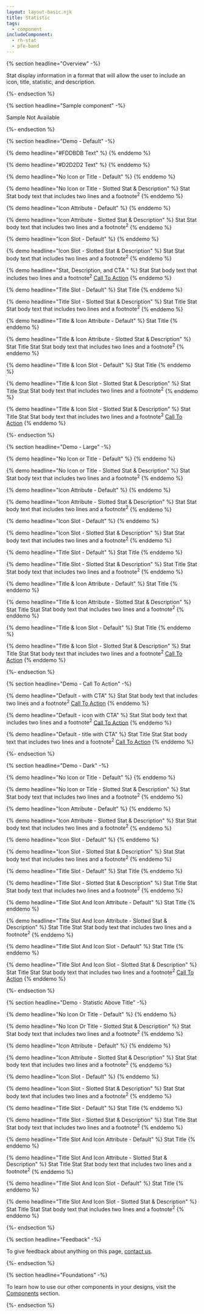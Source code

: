 ```yaml
---
layout: layout-basic.njk
title: Statistic
tags:
  - component
includeComponent:
  - rh-stat
  - pfe-band
---
```

{% section headline="Overview" -%}

Stat display information in a format that will allow the user to include an icon, title, statistic, and description.

{%- endsection %}

{% section headline="Sample component" -%}

Sample Not Available

{%- endsection %}

{% section headline="Demo - Default" -%}

{% demo headline="#FDDBDB Text" %}
<rh-stat style="--rh-color-brand-red-on-dark: #FDDBDB;"></rh-stat>
{% enddemo %}

{% demo headline="#D2D2D2 Text" %}
<rh-stat style="--rh-color-brand-red-on-dark: #D2D2D2;"></rh-stat>
{% enddemo %}

{% demo headline="No Icon or Title - Default" %}
<rh-stat></rh-stat>
{% enddemo %}

{% demo headline="No Icon or Title - Slotted Stat & Description" %}
<rh-stat>
    <span slot="statistic">Stat</span>
    <span slot="description">Stat body text that includes two lines and a footnote<sup>2</sup></span>
</rh-stat>
{% enddemo %}

{% demo headline="Icon Attribute - Default" %}
<rh-stat icon="rh-atom"></rh-stat>
{% enddemo %}

{% demo headline="Icon Attribute - Slotted Stat & Description" %}
<rh-stat icon="rh-atom">
    <span slot="statistic">Stat</span>
    <span slot="description">Stat body text that includes two lines and a footnote<sup>2</sup></span>
</rh-stat>
{% enddemo %}

{% demo headline="Icon Slot - Default" %}
<rh-stat>
    <pfe-icon slot="icon" icon="rh-atom"></pfe-icon>
</rh-stat>
{% enddemo %}

{% demo headline="Icon Slot - Slotted Stat & Description" %}
<rh-stat>
    <pfe-icon slot="icon" icon="rh-atom"></pfe-icon>
    <span slot="statistic">Stat</span>
    <span slot="description">Stat body text that includes two lines and a footnote<sup>2</sup></span>
</rh-stat>
{% enddemo %}

{% demo headline="Stat, Description, and CTA " %}
<rh-stat>
    <span slot="statistic">Stat</span>
    <span slot="description">Stat body text that includes two lines and a footnote<sup>2</sup></span>
     <pfe-cta slot="cta">
        <a href="https://github.com/">Call To Action</a>
    </pfe-cta>
</rh-stat>
{% enddemo %}

{% demo headline="Title Slot - Default" %}
<rh-stat>
    <span slot="title">Stat Title</span>
</rh-stat>
{% enddemo %}

{% demo headline="Title Slot - Slotted Stat & Description" %}
<rh-stat>
    <span slot="title">Stat Title</span>
    <span slot="statistic">Stat</span>
    <span slot="description">Stat body text that includes two lines and a footnote<sup>2</sup></span>
</rh-stat>
{% enddemo %}

{% demo headline="Title & Icon Attribute - Default" %}
<rh-stat icon="rh-atom">
    <span slot="title">Stat Title</span>
</rh-stat>
{% enddemo %}

{% demo headline="Title & Icon Attribute - Slotted Stat & Description" %}
<rh-stat icon="rh-atom">
    <span slot="title">Stat Title</span>
    <span slot="statistic">Stat</span>
    <span slot="description">Stat body text that includes two lines and a footnote<sup>2</sup></span>
</rh-stat>
{% enddemo %}

{% demo headline="Title & Icon Slot - Default" %}
<rh-stat>
    <pfe-icon slot="icon" icon="rh-atom"></pfe-icon>
    <span slot="title">Stat Title</span>
</rh-stat>
{% enddemo %}

{% demo headline="Title & Icon Slot - Slotted Stat & Description" %}
<rh-stat>
    <pfe-icon slot="icon" icon="rh-atom"></pfe-icon>
    <span slot="title">Stat Title</span>
    <span slot="statistic">Stat</span>
    <span slot="description">Stat body text that includes two lines and a footnote<sup>2</sup></span>
</rh-stat>
{% enddemo %}

{% demo headline="Title & Icon Slot - Slotted Stat & Description" %}
<rh-stat>
    <pfe-icon slot="icon" icon="rh-atom"></pfe-icon>
    <span slot="title">Stat Title</span>
    <span slot="statistic">Stat</span>
    <span slot="description">Stat body text that includes two lines and a footnote<sup>2</sup></span>
    <pfe-cta slot="cta">
        <a href="#">Call To Action</a>
    </pfe-cta>
</rh-stat>
{% enddemo %}

{%- endsection %}

{% section headline="Demo - Large" -%}

{% demo headline="No Icon or Title - Default" %}
<rh-stat size="large"></rh-stat>
{% enddemo %}

{% demo headline="No Icon or Title - Slotted Stat & Description" %}
<rh-stat size="large">
    <span slot="statistic">Stat</span>
    <span slot="description">Stat body text that includes two lines and a footnote<sup>2</sup></span>
</rh-stat>
{% enddemo %}

{% demo headline="Icon Attribute - Default" %}
<rh-stat size="large" icon="rh-atom"></rh-stat>
{% enddemo %}

{% demo headline="Icon Attribute - Slotted Stat & Description" %}
<rh-stat size="large" icon="rh-atom">
    <span slot="statistic">Stat</span>
    <span slot="description">Stat body text that includes two lines and a footnote<sup>2</sup></span>
</rh-stat>
{% enddemo %}

{% demo headline="Icon Slot - Default" %}
<rh-stat size="large">
    <pfe-icon slot="icon" icon="rh-atom"></pfe-icon>
</rh-stat>
{% enddemo %}

{% demo headline="Icon Slot - Slotted Stat & Description" %}
<rh-stat size="large">
    <pfe-icon slot="icon" icon="rh-atom"></pfe-icon>
    <span slot="statistic">Stat</span>
    <span slot="description">Stat body text that includes two lines and a footnote<sup>2</sup></span>
</rh-stat>
{% enddemo %}

{% demo headline="Title Slot - Default" %}
<rh-stat size="large">
    <span slot="title">Stat Title</span>
</rh-stat>
{% enddemo %}

{% demo headline="Title Slot - Slotted Stat & Description" %}
<rh-stat size="large">
    <span slot="title">Stat Title</span>
    <span slot="statistic">Stat</span>
    <span slot="description">Stat body text that includes two lines and a footnote<sup>2</sup></span>
</rh-stat>
{% enddemo %}

{% demo headline="Title & Icon Attribute - Default" %}
<rh-stat size="large" icon="rh-atom">
    <span slot="title">Stat Title</span>
</rh-stat>
{% enddemo %}

{% demo headline="Title & Icon Attribute - Slotted Stat & Description" %}
<rh-stat size="large" icon="rh-atom">
    <span slot="title">Stat Title</span>
    <span slot="statistic">Stat</span>
    <span slot="description">Stat body text that includes two lines and a footnote<sup>2</sup></span>
</rh-stat>
{% enddemo %}

{% demo headline="Title & Icon Slot - Default" %}
<rh-stat size="large">
    <pfe-icon slot="icon" icon="rh-atom"></pfe-icon>
    <span slot="title">Stat Title</span>
</rh-stat>
{% enddemo %}

{% demo headline="Title & Icon Slot - Slotted Stat & Description" %}
<rh-stat size="large">
    <pfe-icon slot="icon" icon="rh-atom"></pfe-icon>
    <span slot="title">Stat Title</span>
    <span slot="statistic">Stat</span>
    <span slot="description">Stat body text that includes two lines and a footnote<sup>2</sup></span>
    <pfe-cta slot="cta">
        <a href="https://github.com/">Call To Action</a>
    </pfe-cta>
</rh-stat>
{% enddemo %}

{%- endsection %}

{% section headline="Demo - Call To Action" -%}

{% demo headline="Default - with CTA" %}
<rh-stat>
    <span slot="statistic">Stat</span>
    <span slot="description">Stat body text that includes two lines and a footnote<sup>2</sup></span>
    <pfe-cta slot="cta">
        <a href="https://github.com/">Call To Action</a>
    </pfe-cta>
</rh-stat>
{% enddemo %}

{% demo headline="Default - icon with CTA" %}
<rh-stat>
    <pfe-icon slot="icon" icon="rh-atom"></pfe-icon>
    <span slot="statistic">Stat</span>
    <span slot="description">Stat body text that includes two lines and a footnote<sup>2</sup></span>
    <pfe-cta slot="cta">
        <a href="https://github.com/">Call To Action</a>
    </pfe-cta>
</rh-stat>
{% enddemo %}

{% demo headline="Default - title with CTA" %}
<rh-stat>
    <span slot="title">Stat Title</span>
    <span slot="statistic">Stat</span>
    <span slot="description">Stat body text that includes two lines and a footnote<sup>2</sup></span>
    <pfe-cta slot="cta">
        <a href="https://github.com/">Call To Action</a>
    </pfe-cta>
</rh-stat>
{% enddemo %}

{%- endsection %}

{% section headline="Demo - Dark" -%}

{% demo headline="No Icon or Title - Default" %}
<pfe-band size="smallest" color-palette="darkest">
    <rh-stat></rh-stat>
</pfe-band>
{% enddemo %}

{% demo headline="No Icon or Title - Slotted Stat & Description" %}
<pfe-band size="smallest" color-palette="darkest">
    <rh-stat>
        <span slot="statistic">Stat</span>
        <span slot="description">Stat body text that includes two lines and a footnote<sup>2</sup></span>
    </rh-stat>
</pfe-band>
{% enddemo %}

{% demo headline="Icon Attribute - Default" %}
<pfe-band size="smallest" color-palette="darkest">
    <rh-stat icon="rh-atom"></rh-stat>
</pfe-band>
{% enddemo %}

{% demo headline="Icon Attribute - Slotted Stat & Description" %}
<pfe-band size="smallest" color-palette="darkest">
    <rh-stat icon="rh-atom">
        <span slot="statistic">Stat</span>
        <span slot="description">Stat body text that includes two lines and a footnote<sup>2</sup></span>
    </rh-stat>
</pfe-band>
{% enddemo %}

{% demo headline="Icon Slot - Default" %}
<pfe-band size="smallest" color-palette="darkest">
    <rh-stat>
        <pfe-icon slot="icon" icon="rh-atom"></pfe-icon>
    </rh-stat>
</pfe-band>
{% enddemo %}

{% demo headline="Icon Slot - Slotted Stat & Description" %}
<pfe-band size="smallest" color-palette="darkest">
    <rh-stat>
        <pfe-icon slot="icon" icon="rh-atom"></pfe-icon>
        <span slot="statistic">Stat</span>
        <span slot="description">Stat body text that includes two lines and a footnote<sup>2</sup></span>
    </rh-stat>
</pfe-band>
{% enddemo %}

{% demo headline="Title Slot - Default" %}
<pfe-band size="smallest" color-palette="darkest">
    <rh-stat>
        <span slot="title">Stat Title</span>
    </rh-stat>
</pfe-band>
{% enddemo %}

{% demo headline="Title Slot - Slotted Stat & Description" %}
<pfe-band size="smallest" color-palette="darkest">
    <rh-stat>
        <span slot="title">Stat Title</span>
        <span slot="statistic">Stat</span>
        <span slot="description">Stat body text that includes two lines and a footnote<sup>2</sup></span>
    </rh-stat>
</pfe-band>
{% enddemo %}

{% demo headline="Title Slot And Icon Attribute - Default" %}
<pfe-band size="smallest" color-palette="darkest">
    <rh-stat icon="rh-atom">
        <span slot="title">Stat Title</span>
    </rh-stat>
</pfe-band>
{% enddemo %}

{% demo headline="Title Slot And Icon Attribute - Slotted Stat & Description" %}
<pfe-band size="smallest" color-palette="darkest">
    <rh-stat icon="rh-atom">
        <span slot="title">Stat Title</span>
        <span slot="statistic">Stat</span>
        <span slot="description">Stat body text that includes two lines and a footnote<sup>2</sup></span>
    </rh-stat>
</pfe-band>
{% enddemo %}

{% demo headline="Title Slot And Icon Slot - Default" %}
<pfe-band size="smallest" color-palette="darkest">
    <rh-stat>
        <pfe-icon slot="icon" icon="rh-atom"></pfe-icon>
        <span slot="title">Stat Title</span>
    </rh-stat>
</pfe-band>
{% enddemo %}

{% demo headline="Title Slot And Icon Slot - Slotted Stat & Description" %}
<pfe-band size="smallest" color-palette="darkest">
    <rh-stat>
        <pfe-icon slot="icon" icon="rh-atom"></pfe-icon>
        <span slot="title">Stat Title</span>
        <span slot="statistic">Stat</span>
        <span slot="description">Stat body text that includes two lines and a footnote<sup>2</sup></span>
        <pfe-cta slot="cta">
            <a href="https://github.com/">Call To Action</a>
        </pfe-cta>
    </rh-stat>
</pfe-band>
{% enddemo %}

{%- endsection %}

{% section headline="Demo - Statistic Above Title" -%}

{% demo headline="No Icon Or Title - Default" %}
<rh-stat top="statistic"></rh-stat>
{% enddemo %}

{% demo headline="No Icon Or Title - Slotted Stat & Description" %}
<rh-stat top="statistic">
    <span slot="statistic">Stat</span>
    <span slot="description">Stat body text that includes two lines and a footnote<sup>2</sup></span>
</rh-stat>
{% enddemo %}

{% demo headline="Icon Attribute - Default" %}
<rh-stat top="statistic" icon="rh-atom"></rh-stat>
{% enddemo %}

{% demo headline="Icon Attribute - Slotted Stat & Description" %}
<rh-stat top="statistic" icon="rh-atom">
    <span slot="statistic">Stat</span>
    <span slot="description">Stat body text that includes two lines and a footnote<sup>2</sup></span>
</rh-stat>
{% enddemo %}

{% demo headline="Icon Slot - Default" %}
<rh-stat top="statistic">
    <pfe-icon slot="icon" icon="rh-atom"></pfe-icon>
</rh-stat>
{% enddemo %}

{% demo headline="Icon Slot - Slotted Stat & Description" %}
<rh-stat top="statistic">
    <pfe-icon slot="icon" icon="rh-atom"></pfe-icon>
    <span slot="statistic">Stat</span>
    <span slot="description">Stat body text that includes two lines and a footnote<sup>2</sup></span>
</rh-stat>
{% enddemo %}

{% demo headline="Title Slot - Default" %}
<rh-stat top="statistic">
    <span slot="title">Stat Title</span>
</rh-stat>
{% enddemo %}

{% demo headline="Title Slot - Slotted Stat & Description" %}
<rh-stat top="statistic">
    <span slot="title">Stat Title</span>
    <span slot="statistic">Stat</span>
    <span slot="description">Stat body text that includes two lines and a footnote<sup>2</sup></span>
</rh-stat>
{% enddemo %}

{% demo headline="Title Slot And Icon Attribute - Default" %}
<rh-stat top="statistic" icon="rh-atom">
    <span slot="title">Stat Title</span>
</rh-stat>
{% enddemo %}

{% demo headline="Title Slot And Icon Attribute - Slotted Stat & Description" %}
<rh-stat top="statistic" icon="rh-atom">
    <span slot="title">Stat Title</span>
    <span slot="statistic">Stat</span>
    <span slot="description">Stat body text that includes two lines and a footnote<sup>2</sup></span>
</rh-stat>
{% enddemo %}

{% demo headline="Title Slot And Icon Slot - Default" %}
<rh-stat top="statistic">
    <pfe-icon slot="icon" icon="rh-atom"></pfe-icon>
    <span slot="title">Stat Title</span>
</rh-stat>
{% enddemo %}

{% demo headline="Title Slot And Icon Slot - Slotted Stat & Description" %}
<rh-stat top="statistic">
    <pfe-icon slot="icon" icon="rh-atom"></pfe-icon>
    <span slot="title">Stat Title</span>
    <span slot="statistic">Stat</span>
    <span slot="description">Stat body text that includes two lines and a footnote<sup>2</sup></span>
</rh-stat>
{% enddemo %}

{%- endsection %}
<div class="multi-column--min-300-wide">

{% section headline="Feedback" -%}

To give feedback about anything on this page, [contact us](mailto:digital-design-system@redhat.com).

{%- endsection %}

{% section headline="Foundations" -%}

To learn how to use our other components in your designs, visit the [Components](/components/) section.

{%- endsection %}

</div>